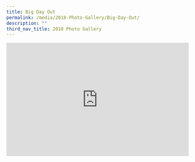 ```yaml
---
title: Big Day Out
permalink: /media/2018-Photo-Gallery/Big-Day-Out/
description: ""
third_nav_title: 2018 Photo Gallery
---
```

<iframe allowfullscreen="true" height="299" width="480" frameborder="0" src="https://docs.google.com/presentation/d/e/2PACX-1vSP8NyH8fviETxT13URaUABO9KWlAPGiSjvCsHXbdc4lF0PQSL6Kzmg4eOXprRXFdx7AEl916A6Vuv7/embed?start=false&amp;loop=false&amp;delayms=3000"></iframe>